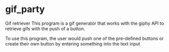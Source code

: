 # gif_party
Gif retriever
This program is a gif generator that works with the giphy API to retrieve gifs with the push of a button.

To use this program, the user would push one of the pre-defined buttons or create their own button by entering something into the text input
